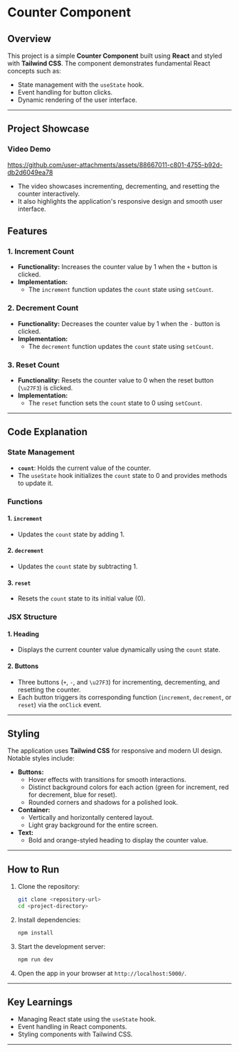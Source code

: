 # Counter Component

## Overview
This project is a simple **Counter Component** built using **React** and styled with **Tailwind CSS**. The component demonstrates fundamental React concepts such as:
- State management with the `useState` hook.
- Event handling for button clicks.
- Dynamic rendering of the user interface.

---

## Project Showcase

### Video Demo
https://github.com/user-attachments/assets/88667011-c801-4755-b92d-db2d6049ea78

- The video showcases incrementing, decrementing, and resetting the counter interactively.
- It also highlights the application's responsive design and smooth user interface.


## Features

### 1. **Increment Count**
- **Functionality:** Increases the counter value by 1 when the `+` button is clicked.
- **Implementation:**
  - The `increment` function updates the `count` state using `setCount`.

### 2. **Decrement Count**
- **Functionality:** Decreases the counter value by 1 when the `-` button is clicked.
- **Implementation:**
  - The `decrement` function updates the `count` state using `setCount`.

### 3. **Reset Count**
- **Functionality:** Resets the counter value to 0 when the reset button (`\u27F3`) is clicked.
- **Implementation:**
  - The `reset` function sets the `count` state to 0 using `setCount`.

---

## Code Explanation

### State Management
- **`count`**: Holds the current value of the counter.
- The `useState` hook initializes the `count` state to 0 and provides methods to update it.

### Functions
#### 1. `increment`
- Updates the `count` state by adding 1.

#### 2. `decrement`
- Updates the `count` state by subtracting 1.

#### 3. `reset`
- Resets the `count` state to its initial value (0).

### JSX Structure
#### 1. **Heading**
- Displays the current counter value dynamically using the `count` state.

#### 2. **Buttons**
- Three buttons (`+`, `-`, and `\u27F3`) for incrementing, decrementing, and resetting the counter.
- Each button triggers its corresponding function (`increment`, `decrement`, or `reset`) via the `onClick` event.

---

## Styling
The application uses **Tailwind CSS** for responsive and modern UI design. Notable styles include:
- **Buttons:**
  - Hover effects with transitions for smooth interactions.
  - Distinct background colors for each action (green for increment, red for decrement, blue for reset).
  - Rounded corners and shadows for a polished look.
- **Container:**
  - Vertically and horizontally centered layout.
  - Light gray background for the entire screen.
- **Text:**
  - Bold and orange-styled heading to display the counter value.

---

## How to Run

1. Clone the repository:
   ```bash
   git clone <repository-url>
   cd <project-directory>
   ```

2. Install dependencies:
   ```bash
   npm install
   ```

3. Start the development server:
   ```bash
   npm run dev
   ```

4. Open the app in your browser at `http://localhost:5000/`.

---

## Key Learnings
- Managing React state using the `useState` hook.
- Event handling in React components.
- Styling components with Tailwind CSS.

---




